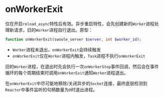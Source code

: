 # onWorkerExit

仅在开启`reload_async`特性后有效。异步重启特性，会先创建新的`Worker`进程处理新请求，旧的`Worker`进程自行退出。原型：

```php
function onWorkerExit(swoole_server $server, int $worker_id);
```

- `Worker`进程未退出，`onWorkerExit`会持续触发
- `onWorkerExit`仅在`Worker`进程内触发，`Task`进程不执行`onWorkerExit`

旧的`Worker`进程，在退出时先会执行一次`onWorkerStop`事件回调，然后会在事件循环的每个周期结束时调用`onWorkerExit`通知`Worker`进程退出。

在`onWorkerExit`中尽可能地移除/关闭异步的`Socket`连接，最终底层检测到`Reactor`中事件监听的句柄数量为`0`时退出进程。